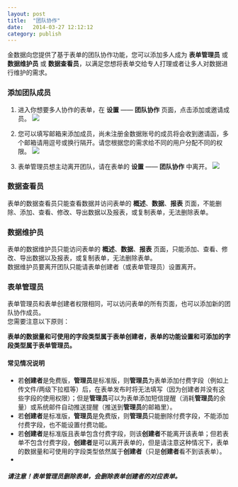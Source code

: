 ```yaml
---
layout: post
title:  "团队协作"
date:   2014-03-27 12:12:12
category: publish
---
```


金数据向您提供了基于表单的团队协作功能，您可以添加多人成为 **表单管理员** 或 **数据维护员** 或 **数据查看员**，以满足您想将表单交给专人打理或者让多人对数据进行维护的需求。

### 添加团队成员

1. 进入你想要多人协作的表单，在 **设置** —— **团队协作** 页面，点击添加或邀请成员。
	![](http://jinshuju-help-pics.b0.upaiyun.com/images/team-1.png)

2. 您可以填写邮箱来添加成员，尚未注册金数据账号的成员将会收到邀请函，多个邮箱请用逗号或换行隔开。请您根据您的需求给不同的用户分配不同的权限。
	![](http://jinshuju-help-pics.b0.upaiyun.com/images/team-2.png)

3. 表单管理员想主动离开团队，请在表单的 **设置** —— **团队协作** 中离开。
	![](http://jinshuju-help-pics.b0.upaiyun.com/images/team-3.png)

### 数据查看员

表单的数据查看员只能查看数据并访问表单的 **概述**、**数据**、**报表** 页面，不能删除、添加、查看、修改、导出数据以及报表，或复制表单，无法删除表单。  


### 数据维护员

表单的数据维护员只能访问表单的 **概述**、**数据**、**报表** 页面，只能添加、查看、修改、导出数据以及报表，或复制表单，无法删除表单。  
数据维护员要离开团队只能请表单创建者（或表单管理员）设置离开。

### 表单管理员

表单管理员和表单创建者权限相同，可以访问表单的所有页面，也可以添加新的团队协作成员。  
您需要注意以下原则：

**表单的数据量和可使用的字段类型属于表单创建者，表单的功能设置和可添加的字段类型属于表单管理员。**

#### 常见情况说明

* 若**创建者**是免费版，**管理员**是标准版，则**管理员**为表单添加付费字段（例如上传文件/两级下拉框等）后，在表单发布时将无法填写（因为创建者并没有这些字段的使用权限）；但是**管理员**可以为表单添加短信提醒（消耗**管理员**的余量）或系统邮件自动推送提醒（推送到**管理员**的邮箱里）。
* 若**创建者**是标准版，**管理员**是免费版，则**管理员**只能删除付费字段，不能添加付费字段，也不能设置付费功能。
* 若**创建者**是标准版且表单包含付费字段，则该**创建者**不能离开该表单；但若表单不包含付费字段，**创建者**是可以离开表单的，但是请注意这种情况下，表单的数据量和可使用的字段类型依然属于**创建者**（只是**创建者**看不到该表单）。
* 

##### 请注意！**表单管理员**删除表单，会删除**表单创建者**的对应表单。
